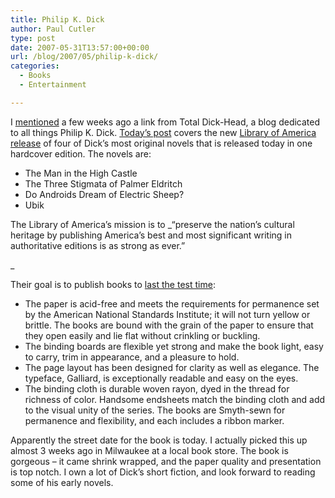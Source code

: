 ```yaml
---
title: Philip K. Dick
author: Paul Cutler
type: post
date: 2007-05-31T13:57:00+00:00
url: /blog/2007/05/philip-k-dick/
categories:
  - Books
  - Entertainment

---
```

I [mentioned][1] a few weeks ago a link from Total Dick-Head, a blog dedicated to all things Philip K. Dick. [Today&#8217;s post][2] covers the new [Library of America release][3] of four of Dick&#8217;s most original novels that is released today in one hardcover edition. The novels are:

  * The Man in the High Castle
  * The Three Stigmata of Palmer Eldritch
  * Do Androids Dream of Electric Sheep?
  * Ubik

The Library of America&#8217;s mission is to _&#8220;preserve the nation&#8217;s cultural heritage by publishing America&#8217;s best and most significant writing in authoritative editions is as strong as ever.&#8221;
  
_ 

Their goal is to publish books to [last the test time][4]:

  * The paper is acid-free and meets the requirements for permanence set by the American National Standards Institute; it will not turn yellow or brittle. The books are bound with the grain of the paper to ensure that they open easily and lie flat without crinkling or buckling.
  * The binding boards are flexible yet strong and make the book light, easy to carry, trim in appearance, and a pleasure to hold.
  * The page layout has been designed for clarity as well as elegance. The typeface, Galliard, is exceptionally readable and easy on the eyes.
  * The binding cloth is durable woven rayon, dyed in the thread for richness of color. Handsome endsheets match the binding cloth and add to the visual unity of the series. The books are Smyth-sewn for permanence and flexibility, and each includes a ribbon marker.

Apparently the street date for the book is today. I actually picked this up almost 3 weeks ago in Milwaukee at a local book store. The book is gorgeous &#8211; it came shrink wrapped, and the paper quality and presentation is top notch. I own a lot of Dick&#8217;s short fiction, and look forward to reading some of his early novels.

 [1]: http://www.paulcutler.org/blog/?p=739
 [2]: http://totaldickhead.blogspot.com/2007/05/cover-of-day_31.html
 [3]: http://www.libraryofamerica.com/volume.jsp?RequestID=252
 [4]: http://www.libraryofamerica.com/page.jsp?id=204